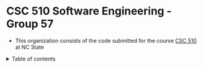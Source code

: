 # CSC 510 Software Engineering - Group 57

- This organization consists of the code submitted for the course [CSC 510](https://txt.github.io/se24fall/) at NC State

<details>

<summary>Table of contents</summary>

## Index

| S.No | Due | Title | Repository |
| --- | --- | --- | --- |
| 1. | Aug29 | [Homework 1](https://txt.github.io/se24fall/hw1.html) | [hw1](https://github.com/CSC-510-G57/hw1) |

</details>